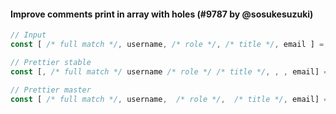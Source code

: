 #### Improve comments print in array with holes (#9787 by @sosukesuzuki)

<!-- prettier-ignore -->
```js
// Input
const [ /* full match */, username, /* role */, /* title */, email ] = user;

// Prettier stable
const [, /* full match */ username /* role */ /* title */, , , email] = user;

// Prettier master
const [ /* full match */, username,  /* role */,  /* title */, email] = user;
```
